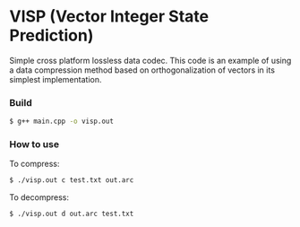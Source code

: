 # VISP (Vector Integer State Prediction)
Simple cross platform lossless data codec. 
This code is an example of using a data compression method based on orthogonalization of vectors in its simplest implementation.
### Build
```sh
$ g++ main.cpp -o visp.out
```
### How to use
To compress:
```sh
$ ./visp.out c test.txt out.arc
```
To decompress:
```sh
$ ./visp.out d out.arc test.txt
```
